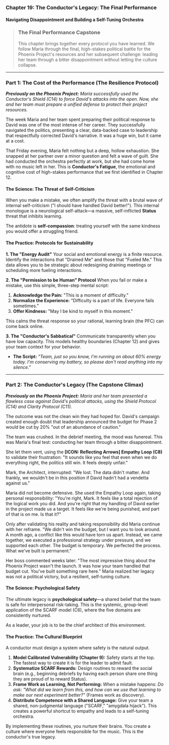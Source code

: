 ### **Chapter 19: The Conductor's Legacy: The Final Performance**
#### Navigating Disappointment and Building a Self-Tuning Orchestra

> ### **The Final Performance Capstone**
>
> This chapter brings together every protocol you have learned. We follow Maria through the final, high-stakes political battle for the Phoenix Project's resources and her subsequent challenge: leading her team through a bitter disappointment without letting the culture collapse.

---
### **Part 1: The Cost of the Performance (The Resilience Protocol)**

***Previously on the Phoenix Project:*** *Maria successfully used the Conductor's Shield (C14) to force David's attacks into the open. Now, she and her team must prepare a unified defense to protect their project resources.*

The week Maria and her team spent preparing their political response to David was one of the most intense of her career. They successfully navigated the politics, presenting a clear, data-backed case to leadership that respectfully corrected David's narrative. It was a huge win, but it came at a cost.

That Friday evening, Maria felt nothing but a deep, hollow exhaustion. She snapped at her partner over a minor question and felt a wave of guilt. She had conducted the orchestra perfectly at work, but she had come home with no music left in her. This is **Conductor's Fatigue**, the emotional and cognitive cost of high-stakes performance that we first identified in Chapter 12.

#### **The Science: The Threat of Self-Criticism**

When you make a mistake, we often amplify the threat with a brutal wave of internal self-criticism ("I should have handled David better!"). This internal monologue is a neurological self-attack—a massive, self-inflicted **Status** threat that inhibits learning.

The antidote is **self-compassion**: treating yourself with the same kindness you would offer a struggling friend.

#### **The Practice: Protocols for Sustainability**

**1. The "Energy Audit"**
Your social and emotional energy is a finite resource. Identify the interactions that "Drained Me" and those that "Fueled Me." This data allows you to be strategic about redesigning draining meetings or scheduling more fueling interactions.

**2. The "Permission to be Human" Protocol**
When you fail or make a mistake, use this simple, three-step mental script:
1.  **Acknowledge the Pain:** "This is a moment of difficulty."
2.  **Normalize the Experience:** "Difficulty is a part of life. Everyone fails sometimes."
3.  **Offer Kindness:** "May I be kind to myself in this moment."

This calms the threat response so your rational, learning brain (the PFC) can come back online.

**3. The "Conductor's Sabbatical"**
Communicate transparently when you have low capacity. This models healthy boundaries (Chapter 12) and gives your team context for your behavior.
*   **The Script:** *"Team, just so you know, I'm running on about 60% energy today. I'm conserving my battery, so please don't read anything into my silence."*

---
### **Part 2: The Conductor's Legacy (The Capstone Climax)**

***Previously on the Phoenix Project:*** *Maria and her team presented a flawless case against David's political attacks, using the Shield Protocol (C14) and Clarity Protocol (C11).*

The outcome was not the clean win they had hoped for. David's campaign created enough doubt that leadership announced the budget for Phase 2 would be cut by 20% "out of an abundance of caution."

The team was crushed. In the debrief meeting, the mood was funereal. This was Maria's final test: conducting her team through a bitter disappointment.

She let them vent, using the **[ICON: Reflecting Arrows] Empathy Loop (C8)** to validate their frustration: "It sounds like you feel that even when we do everything right, the politics still win. It feels deeply unfair."

Mark, the Architect, interrupted: "We lost. The data didn't matter. And frankly, we wouldn't be in this position if David hadn't had a vendetta against us."

Maria did not become defensive. She used the Empathy Loop again, taking personal responsibility: "You're right, Mark. It feels like a total rejection of the logical work you did. And you're right that my handling of David earlier in the project made us a target. It feels like we're being punished, and part of that is on me. Is that it?"

Only after validating his reality and taking responsibility did Maria continue with her reframe. "We didn't win the budget, but I want you to look around. A month ago, a conflict like this would have torn us apart. Instead, we came together, we executed a professional strategy under pressure, and we supported each other. The budget is temporary. We perfected the process. What we've built is permanent."

Her boss commented weeks later: "The most impressive thing about the Phoenix Project wasn't the launch. It was how your team handled that budget cut. You've built something rare here." Maria realized her legacy was not a political victory, but a resilient, self-tuning culture.

#### **The Science: Psychological Safety**

The ultimate legacy is **psychological safety**—a shared belief that the team is safe for interpersonal risk-taking. This is the systemic, group-level application of the SCARF model (C6), where the five domains are consistently nurtured.

As a leader, your job is to be the chief architect of this environment.

#### **The Practice: The Cultural Blueprint**

A conductor must design a system where safety is the natural output.

1.  **Model Calibrated Vulnerability (Chapter 9):** Safety starts at the top. The fastest way to create it is for the leader to admit fault.
2.  **Systematize SCARF Rewards:** Design routines to reward the social brain (e.g., beginning debriefs by having each person share one thing they are proud of to reward Status).
3.  **Frame Work as Learning, Not Performing:** When a mistake happens: *Do ask:* *"What did we learn from this, and how can we use that learning to make our next experiment better?"* (Frames work as discovery).
4.  **Distribute Competence with a Shared Language:** Give your team a shared, non-judgmental language ("SCARF," "amygdala hijack"). This creates a powerful shortcut to empathy and leads to a self-tuning orchestra.

By implementing these routines, you nurture their brains. You create a culture where everyone feels responsible for the music. This is the conductor's true legacy.
      